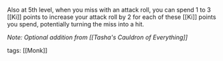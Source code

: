 Also at 5th level, when you miss with an attack roll, you can spend 1 to 3 [[Ki]] points to increase your attack roll by 2 for each of these [[Ki]] points you spend, potentially turning the miss into a hit.

*Note: Optional addition from [[Tasha's Cauldron of Everything]]*

tags: [[Monk]]